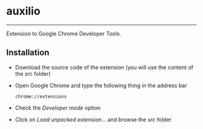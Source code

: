 # auxilio

- - -

Extension to Google Chrome Developer Tools.

## Installation

  - Download the source code of the extension (you will use the content of the *src* folder)
  - Open Google Chrome and type the following thing in the address bar
	

		chrome://extensions

  - Check the *Developer mode* option
  - Click on *Load unpacked extension...* and browse the *src* folder